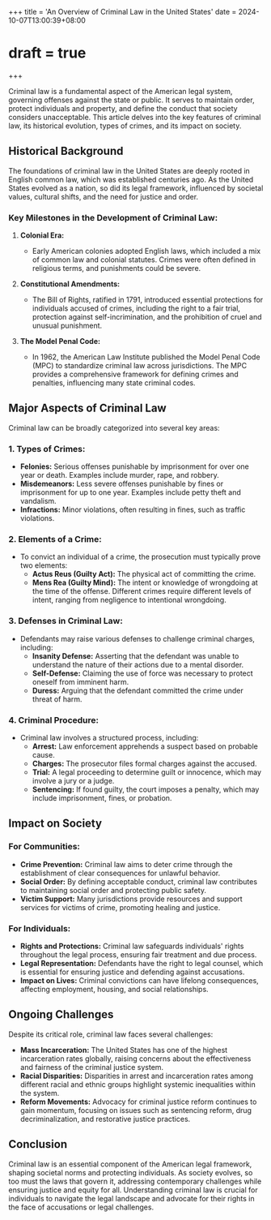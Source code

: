 +++
title = 'An Overview of Criminal Law in the United States'
date = 2024-10-07T13:00:39+08:00
# draft = true
+++

Criminal law is a fundamental aspect of the American legal system, governing offenses against the state or public. It serves to maintain order, protect individuals and property, and define the conduct that society considers unacceptable. This article delves into the key features of criminal law, its historical evolution, types of crimes, and its impact on society.

## Historical Background

The foundations of criminal law in the United States are deeply rooted in English common law, which was established centuries ago. As the United States evolved as a nation, so did its legal framework, influenced by societal values, cultural shifts, and the need for justice and order.

### Key Milestones in the Development of Criminal Law:

1. **Colonial Era:**
   - Early American colonies adopted English laws, which included a mix of common law and colonial statutes. Crimes were often defined in religious terms, and punishments could be severe.

2. **Constitutional Amendments:**
   - The Bill of Rights, ratified in 1791, introduced essential protections for individuals accused of crimes, including the right to a fair trial, protection against self-incrimination, and the prohibition of cruel and unusual punishment.

3. **The Model Penal Code:**
   - In 1962, the American Law Institute published the Model Penal Code (MPC) to standardize criminal law across jurisdictions. The MPC provides a comprehensive framework for defining crimes and penalties, influencing many state criminal codes.

## Major Aspects of Criminal Law

Criminal law can be broadly categorized into several key areas:

### 1. **Types of Crimes:**
   - **Felonies:** Serious offenses punishable by imprisonment for over one year or death. Examples include murder, rape, and robbery.
   - **Misdemeanors:** Less severe offenses punishable by fines or imprisonment for up to one year. Examples include petty theft and vandalism.
   - **Infractions:** Minor violations, often resulting in fines, such as traffic violations.

### 2. **Elements of a Crime:**
   - To convict an individual of a crime, the prosecution must typically prove two elements:
     - **Actus Reus (Guilty Act):** The physical act of committing the crime.
     - **Mens Rea (Guilty Mind):** The intent or knowledge of wrongdoing at the time of the offense. Different crimes require different levels of intent, ranging from negligence to intentional wrongdoing.

### 3. **Defenses in Criminal Law:**
   - Defendants may raise various defenses to challenge criminal charges, including:
     - **Insanity Defense:** Asserting that the defendant was unable to understand the nature of their actions due to a mental disorder.
     - **Self-Defense:** Claiming the use of force was necessary to protect oneself from imminent harm.
     - **Duress:** Arguing that the defendant committed the crime under threat of harm.

### 4. **Criminal Procedure:**
   - Criminal law involves a structured process, including:
     - **Arrest:** Law enforcement apprehends a suspect based on probable cause.
     - **Charges:** The prosecutor files formal charges against the accused.
     - **Trial:** A legal proceeding to determine guilt or innocence, which may involve a jury or a judge.
     - **Sentencing:** If found guilty, the court imposes a penalty, which may include imprisonment, fines, or probation.

## Impact on Society

### **For Communities:**
- **Crime Prevention:** Criminal law aims to deter crime through the establishment of clear consequences for unlawful behavior.
- **Social Order:** By defining acceptable conduct, criminal law contributes to maintaining social order and protecting public safety.
- **Victim Support:** Many jurisdictions provide resources and support services for victims of crime, promoting healing and justice.

### **For Individuals:**
- **Rights and Protections:** Criminal law safeguards individuals' rights throughout the legal process, ensuring fair treatment and due process.
- **Legal Representation:** Defendants have the right to legal counsel, which is essential for ensuring justice and defending against accusations.
- **Impact on Lives:** Criminal convictions can have lifelong consequences, affecting employment, housing, and social relationships.

## Ongoing Challenges

Despite its critical role, criminal law faces several challenges:

- **Mass Incarceration:** The United States has one of the highest incarceration rates globally, raising concerns about the effectiveness and fairness of the criminal justice system.
- **Racial Disparities:** Disparities in arrest and incarceration rates among different racial and ethnic groups highlight systemic inequalities within the system.
- **Reform Movements:** Advocacy for criminal justice reform continues to gain momentum, focusing on issues such as sentencing reform, drug decriminalization, and restorative justice practices.

## Conclusion

Criminal law is an essential component of the American legal framework, shaping societal norms and protecting individuals. As society evolves, so too must the laws that govern it, addressing contemporary challenges while ensuring justice and equity for all. Understanding criminal law is crucial for individuals to navigate the legal landscape and advocate for their rights in the face of accusations or legal challenges.
